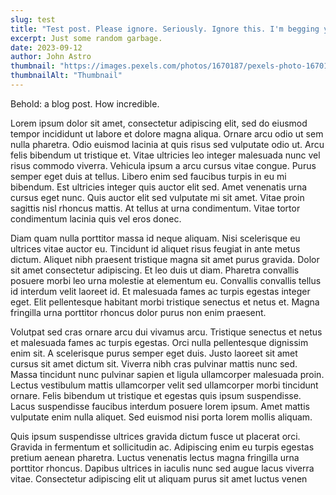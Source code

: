 ```yaml
---
slug: test
title: "Test post. Please ignore. Seriously. Ignore this. I'm begging you. Seek help if you click on this."
excerpt: Just some random garbage.
date: 2023-09-12
author: John Astro
thumbnail: "https://images.pexels.com/photos/1670187/pexels-photo-1670187.jpeg"
thumbnailAlt: "Thumbnail"
---
```


Behold: a blog post. How incredible.

Lorem ipsum dolor sit amet, consectetur adipiscing elit, sed do eiusmod tempor incididunt ut labore et dolore magna aliqua. Ornare arcu odio ut sem nulla pharetra. Odio euismod lacinia at quis risus sed vulputate odio ut. Arcu felis bibendum ut tristique et. Vitae ultricies leo integer malesuada nunc vel risus commodo viverra. Vehicula ipsum a arcu cursus vitae congue. Purus semper eget duis at tellus. Libero enim sed faucibus turpis in eu mi bibendum. Est ultricies integer quis auctor elit sed. Amet venenatis urna cursus eget nunc. Quis auctor elit sed vulputate mi sit amet. Vitae proin sagittis nisl rhoncus mattis. At tellus at urna condimentum. Vitae tortor condimentum lacinia quis vel eros donec.

Diam quam nulla porttitor massa id neque aliquam. Nisi scelerisque eu ultrices vitae auctor eu. Tincidunt id aliquet risus feugiat in ante metus dictum. Aliquet nibh praesent tristique magna sit amet purus gravida. Dolor sit amet consectetur adipiscing. Et leo duis ut diam. Pharetra convallis posuere morbi leo urna molestie at elementum eu. Convallis convallis tellus id interdum velit laoreet id. Et malesuada fames ac turpis egestas integer eget. Elit pellentesque habitant morbi tristique senectus et netus et. Magna fringilla urna porttitor rhoncus dolor purus non enim praesent.

Volutpat sed cras ornare arcu dui vivamus arcu. Tristique senectus et netus et malesuada fames ac turpis egestas. Orci nulla pellentesque dignissim enim sit. A scelerisque purus semper eget duis. Justo laoreet sit amet cursus sit amet dictum sit. Viverra nibh cras pulvinar mattis nunc sed. Massa tincidunt nunc pulvinar sapien et ligula ullamcorper malesuada proin. Lectus vestibulum mattis ullamcorper velit sed ullamcorper morbi tincidunt ornare. Felis bibendum ut tristique et egestas quis ipsum suspendisse. Lacus suspendisse faucibus interdum posuere lorem ipsum. Amet mattis vulputate enim nulla aliquet. Sed euismod nisi porta lorem mollis aliquam.

Quis ipsum suspendisse ultrices gravida dictum fusce ut placerat orci. Gravida in fermentum et sollicitudin ac. Adipiscing enim eu turpis egestas pretium aenean pharetra. Luctus venenatis lectus magna fringilla urna porttitor rhoncus. Dapibus ultrices in iaculis nunc sed augue lacus viverra vitae. Consectetur adipiscing elit ut aliquam purus sit amet luctus venen

